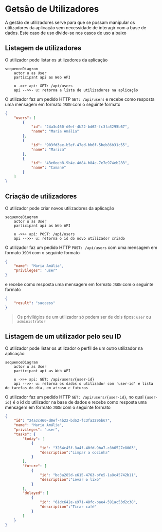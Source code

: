 # Getsão de Utilizadores
A gestão de utilizadores serve para que se possam manipular os utilizadores da aplicação sem necessidade de interagir com a base de dados. Este caso de uso divide-se nos casos de uso a baixo

## Listagem de utilizadores
O utilizador pode listar os utilizadores da aplicação

```mermaid
sequenceDiagram
    actor u as User
    participant api as Web API

    u ->>+ api: GET: /api/users
    api -->>- u: retorna a lista de utilizadores na aplicação
```

O utilizador faz um pedido HTTP `GET: /api/users` e recebe como resposta uma mensagem em formato `JSON` com o seguinte formato

```json
{
    "users": [
        {
            "id": "24a3c460-d0ef-4b22-bd62-fc3fa3295b67",
            "name": "Maria Amália"
        },
        {
            "id": "903fd3ae-b5ef-47ed-bb6f-5beb86b31c55",
            "name": "Mariza"
        },
        {
            "id": "43e6eeb8-9b4e-4d84-b84c-7e7e974eb283",
            "name": "Camané"
        }
    ]
}
```

## Criação de utilizadores
O utilizador pode criar novos utilizadores da aplicação

```mermaid
sequenceDiagram
    actor u as User
    participant api as Web API

    u ->>+ api: POST: /api/users
    api -->>- u: retorna o id do novo utilizador criado
```

O utilizador faz um pedido HTTP `POST: /api/users` com uma mensagem em formato `JSON` com o seguinte formato

```json
{
    "name": "Maria Amália",
    "privileges": "user"
}
```

 e recebe como resposta uma mensagem em formato `JSON` com o seguinte formato

```json
{
    "result": "success"
}
```

> Os privilégios de um utilizador só podem ser de dois tipos: `user` ou `administrator`

## Listagem de um utilizador pelo seu ID
O utilizador pode listar os utilizador o perfil de um outro utilizador na aplicação

```mermaid
sequenceDiagram
    actor u as User
    participant api as Web API

    u ->>+ api: GET: /api/users/{user-id}
    api -->>- u: retorna os dados o utilizador com 'user-id' e lista de tarefas do dia, em atraso e futuras
```

O utilizador faz um pedido HTTP `GET: /api/users/{user-id}`, no qual `{user-id}` é o id do utilizador na base de dados e recebe como resposta uma mensagem em formato `JSON` com o seguinte formato

```json
{
    "id": "24a3c460-d0ef-4b22-bd62-fc3fa3295b67",
    "name": "Maria Amália",
    "privileges": "user",
    "tasks": {
        "today": [
            {
                "id": "3264c45f-8a4f-40fd-9ba7-c8b6527e8003",
                "description":"Limpar a cozinha"
            }
        ],
        "future": [
            {
                "id": "bc3a285d-e615-4763-bfe5-1a8c45742b11",
                "description":"Levar o lixo"
            }
        ],
        "delayed": [
            {
                "id": "61dc642e-e971-48fc-bae4-591ac53d2c38",
                "description":"Tirar café"
            }
        ]
    }
}
```